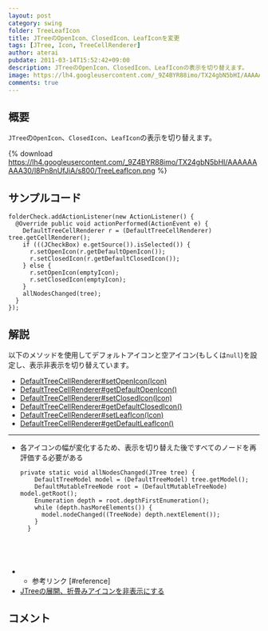 ```yaml
---
layout: post
category: swing
folder: TreeLeafIcon
title: JTreeのOpenIcon、ClosedIcon、LeafIconを変更
tags: [JTree, Icon, TreeCellRenderer]
author: aterai
pubdate: 2011-03-14T15:52:42+09:00
description: JTreeのOpenIcon、ClosedIcon、LeafIconの表示を切り替えます。
image: https://lh4.googleusercontent.com/_9Z4BYR88imo/TX24gbN5bHI/AAAAAAAAA30/l8Pn8nUfJiA/s800/TreeLeafIcon.png
comments: true
---
```

## 概要
`JTree`の`OpenIcon`、`ClosedIcon`、`LeafIcon`の表示を切り替えます。

{% download https://lh4.googleusercontent.com/_9Z4BYR88imo/TX24gbN5bHI/AAAAAAAAA30/l8Pn8nUfJiA/s800/TreeLeafIcon.png %}

## サンプルコード
<pre class="prettyprint"><code>folderCheck.addActionListener(new ActionListener() {
  @Override public void actionPerformed(ActionEvent e) {
    DefaultTreeCellRenderer r = (DefaultTreeCellRenderer) tree.getCellRenderer();
    if (((JCheckBox) e.getSource()).isSelected()) {
      r.setOpenIcon(r.getDefaultOpenIcon());
      r.setClosedIcon(r.getDefaultClosedIcon());
    } else {
      r.setOpenIcon(emptyIcon);
      r.setClosedIcon(emptyIcon);
    }
    allNodesChanged(tree);
  }
});
</code></pre>

## 解説
以下のメソッドを使用してデフォルトアイコンと空アイコン(もしくは`null`)を設定し、表示非表示を切り替えています。

- [DefaultTreeCellRenderer#setOpenIcon(Icon)](https://docs.oracle.com/javase/jp/8/docs/api/javax/swing/tree/DefaultTreeCellRenderer.html#setOpenIcon-javax.swing.Icon-)
- [DefaultTreeCellRenderer#getDefaultOpenIcon()](https://docs.oracle.com/javase/jp/8/docs/api/javax/swing/tree/DefaultTreeCellRenderer.html#getDefaultOpenIcon--)
- [DefaultTreeCellRenderer#setClosedIcon(Icon)](https://docs.oracle.com/javase/jp/8/docs/api/javax/swing/tree/DefaultTreeCellRenderer.html#setClosedIcon-javax.swing.Icon-)
- [DefaultTreeCellRenderer#getDefaultClosedIcon()](https://docs.oracle.com/javase/jp/8/docs/api/javax/swing/tree/DefaultTreeCellRenderer.html#getDefaultClosedIcon--)
- [DefaultTreeCellRenderer#setLeafIcon(Icon)](https://docs.oracle.com/javase/jp/8/docs/api/javax/swing/tree/DefaultTreeCellRenderer.html#setLeafIcon-javax.swing.Icon-)
- [DefaultTreeCellRenderer#getDefaultLeafIcon()](https://docs.oracle.com/javase/jp/8/docs/api/javax/swing/tree/DefaultTreeCellRenderer.html#getDefaultLeafIcon--)

<!-- dummy comment line for breaking list -->

- - - -
- 各アイコンの幅が変化するため、表示を切り替えた後ですべてのノードを再評価する必要がある
    
    <pre class="prettyprint"><code>private static void allNodesChanged(JTree tree) {
      DefaultTreeModel model = (DefaultTreeModel) tree.getModel();
      DefaultMutableTreeNode root = (DefaultMutableTreeNode) model.getRoot();
      Enumeration depth = root.depthFirstEnumeration();
      while (depth.hasMoreElements()) {
        model.nodeChanged((TreeNode) depth.nextElement());
      }
    }
</code></pre>
- * 参考リンク [#reference]
- [JTreeの展開、折畳みアイコンを非表示にする](https://ateraimemo.com/Swing/TreeExpandedIcon.html)

<!-- dummy comment line for breaking list -->

## コメント

